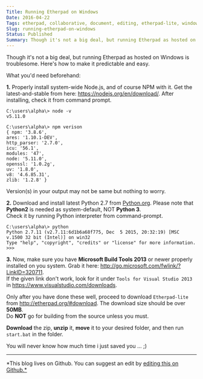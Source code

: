 ```yaml
---
Title: Running Etherpad on Windows
Date: 2016-04-22
Tags: etherpad, collaborative, document, editing, etherpad-lite, windows, build-tools
Slug: running-etherpad-on-windows
Status: Published
Summary: Though it's not a big deal, but running Etherpad as hosted on Windows is troublesome. Here's how to make it predictable and easy.
---
```


Though it's not a big deal, but running Etherpad as hosted on Windows is troublesome. Here's how to make it predictable and easy.

What you'd need beforehand:

**1.** Properly install system-wide Node.js, and of course NPM with it. Get the latest-and-stable from here: https://nodejs.org/en/download/.
 After installing, check it from command prompt.
```
C:\users\alpha\> node -v  
v5.11.0
 
C:\users\alpha\> npm verison
{ npm: '3.8.6',
ares: '1.10.1-DEV',
http_parser: '2.7.0',
icu: '56.1',
modules: '47',
node: '5.11.0',
openssl: '1.0.2g',
uv: '1.8.0',
v8: '4.6.85.31',
zlib: '1.2.8' }
```
Version(s) in your output may not be same but nothing to worry.

 
**2.** Download and install latest Python 2.7 from [Python.org](https://www.python.org/downloads/). Please note that **Python2** is needed as system-default, NOT **Python 3**.  
 Check it by running Python interpreter from command-prompt.

```
C:\users\alpha\> python
Python 2.7.11 (v2.7.11:6d1b6a68f775, Dec  5 2015, 20:32:19) [MSC v.1500 32 bit (Intel)] on win32
Type "help", "copyright", "credits" or "license" for more information.
>>>
```

**3.** Now, make sure you have **Microsoft Build Tools 2013** or newer properly installed on you system. Grab it here: http://go.microsoft.com/fwlink/?LinkID=320711.  
 If the given link don't work, look for it under `Tools for Visual Studio 2013` in https://www.visualstudio.com/downloads.
 
 Only after you have done these well, proceed to download `Etherpad-lite` from http://etherpad.org/#download.
 The download size should be over **50MB**.  
 Do **NOT** go for building from the source unless you must.
 
**Download** the zip, **unzip** it, **move** it to your desired folder, and then run `start.bat` in the folder.

You will never know how much time i just saved you ... ;)


----------
*This blog lives on Github. You can suggest an edit by [editing this on Github.*
](https://github.com/kmonsoor/blog.kmonsoor.com/edit/master/content/articles/tech/running-etherpad-on-windows.md)
